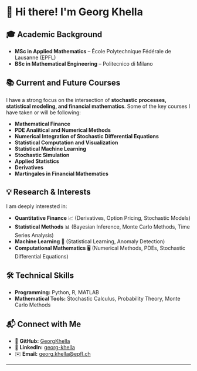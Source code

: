 # 👋 Hi there! I'm Georg Khella

## 🎓 **Academic Background**
- **MSc in Applied Mathematics** – École Polytechnique Fédérale de Lausanne (EPFL)
- **BSc in Mathematical Engineering** – Politecnico di Milano

## 📚 **Current and Future Courses**
I have a strong focus on the intersection of **stochastic processes, statistical modeling, and financial mathematics**. Some of the key courses I have taken or will be following:
- **Mathematical Finance**
- **PDE Analitical and Numerical Methods**
- **Numerical Integration of Stochastic Differential Equations**
- **Statistical Computation and Visualization**
- **Statistical Machine Learning**
- **Stochastic Simulation**
- **Applied Statistics**
- **Derivatives**
- **Martingales in Financial Mathematics**

## 💡 **Research & Interests**
I am deeply interested in:
- **Quantitative Finance** 📈 (Derivatives, Option Pricing, Stochastic Models)
- **Statistical Methods** 📊 (Bayesian Inference, Monte Carlo Methods, Time Series Analysis)
- **Machine Learning** 🤖 (Statistical Learning, Anomaly Detection)
- **Computational Mathematics** 🖥️ (Numerical Methods, PDEs, Stochastic Differential Equations)

## 🛠️ **Technical Skills**
- **Programming:** Python, R, MATLAB
- **Mathematical Tools:** Stochastic Calculus, Probability Theory, Monte Carlo Methods

## 📬 **Connect with Me**
- 🔗 **GitHub:** [GeorgKhella](https://github.com/GeorgKhella)
- 🔗 **LinkedIn:** [georg-khella](https://www.linkedin.com/in/georg-khella/)
- ✉️ **Email:** georg.khella@epfl.ch

---



